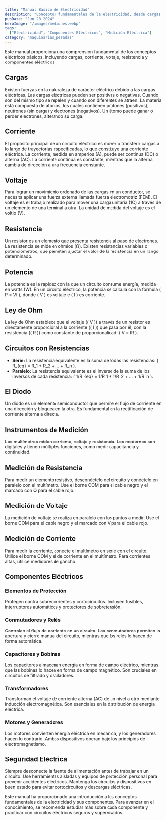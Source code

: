 ```yaml
---
title: "Manual Básico de Electricidad"
description: "Conceptos fundamentales de la electricidad, desde cargas y corriente hasta componentes eléctricos y su medición."
pubDate: "Jun 20 2024"
heroImage: "/images/mediones.webp"
tags:
  ["Electricidad", "Componentes Eléctricos", "Medición Eléctrica"]
category: "maquinarias_pesadas"
---
```

Este manual proporciona una comprensión fundamental de los conceptos eléctricos básicos, incluyendo cargas, corriente, voltaje, resistencia y componentes eléctricos.
## Cargas
Existen fuerzas en la naturaleza de carácter eléctrico debido a las cargas eléctricas. Las cargas eléctricas pueden ser positivas o negativas. Cuando son del mismo tipo se repelen y cuando son diferentes se atraen. La materia está compuesta de átomos, los cuales contienen protones (positivos), neutrones (sin carga) y electrones (negativos). Un átomo puede ganar o perder electrones, alterando su carga.
## Corriente
El propósito principal de un circuito eléctrico es mover o transferir cargas a lo largo de trayectorias especificadas, lo que constituye una corriente eléctrica. La corriente, medida en amperios (A), puede ser continua (DC) o alterna (AC). La corriente continua es constante, mientras que la alterna cambia de dirección a una frecuencia constante.
## Voltaje
Para lograr un movimiento ordenado de las cargas en un conductor, se necesita aplicar una fuerza externa llamada fuerza electromotriz (FEM). El voltaje es el trabajo realizado para mover una carga unitaria (1C) a través de un elemento de una terminal a otra. La unidad de medida del voltaje es el voltio (V).
## Resistencia
Un resistor es un elemento que presenta resistencia al paso de electrones. La resistencia se mide en ohmios (Ω). Existen resistencias variables o potenciómetros, que permiten ajustar el valor de la resistencia en un rango determinado.
## Potencia
La potencia es la rapidez con la que un circuito consume energía, medida en watts (W). En un circuito eléctrico, la potencia se calcula con la fórmula \( P = VI \), donde \( V \) es voltaje e \( I \) es corriente.
## Ley de Ohm
La ley de Ohm establece que el voltaje (\( V \)) a través de un resistor es directamente proporcional a la corriente (\( I \)) que pasa por él, con la resistencia (\( R \)) como constante de proporcionalidad: \( V = IR \).
## Circuitos con Resistencias
- **Serie:** La resistencia equivalente es la suma de todas las resistencias: \( R_{eq} = R_1 + R_2 + ... + R_n \).
- **Paralelo:** La resistencia equivalente es el inverso de la suma de los inversos de cada resistencia: \( 1/R_{eq} = 1/R_1 + 1/R_2 + ... + 1/R_n \).
## El Diodo
Un diodo es un elemento semiconductor que permite el flujo de corriente en una dirección y bloquea en la otra. Es fundamental en la rectificación de corriente alterna a directa.
## Instrumentos de Medición
Los multímetros miden corriente, voltaje y resistencia. Los modernos son digitales y tienen múltiples funciones, como medir capacitancia y continuidad.
## Medición de Resistencia
Para medir un elemento resistivo, desconéctelo del circuito y conéctelo en paralelo con el multímetro. Use el borne COM para el cable negro y el marcado con Ω para el cable rojo.
## Medición de Voltaje
La medición de voltaje se realiza en paralelo con los puntos a medir. Use el borne COM para el cable negro y el marcado con V para el cable rojo.
## Medición de Corriente
Para medir la corriente, conecte el multímetro en serie con el circuito. Utilice el borne COM y el de corriente en el multímetro. Para corrientes altas, utilice medidores de gancho.
## Componentes Eléctricos
### Elementos de Protección
Protegen contra sobrecorrientes y cortocircuitos. Incluyen fusibles, interruptores automáticos y protectores de sobretensión.
### Conmutadores y Relés
Controlan el flujo de corriente en un circuito. Los conmutadores permiten la apertura y cierre manual del circuito, mientras que los relés lo hacen de forma automática.
### Capacitores y Bobinas
Los capacitores almacenan energía en forma de campo eléctrico, mientras que las bobinas lo hacen en forma de campo magnético. Son cruciales en circuitos de filtrado y osciladores.
### Transformadores
Transforman el voltaje de corriente alterna (AC) de un nivel a otro mediante inducción electromagnética. Son esenciales en la distribución de energía eléctrica.
### Motores y Generadores
Los motores convierten energía eléctrica en mecánica, y los generadores hacen lo contrario. Ambos dispositivos operan bajo los principios de electromagnetismo.
## Seguridad Eléctrica
Siempre desconecte la fuente de alimentación antes de trabajar en un circuito. Use herramientas aisladas y equipos de protección personal para prevenir accidentes eléctricos. Mantenga los circuitos y dispositivos en buen estado para evitar cortocircuitos y descargas eléctricas.

Este manual ha proporcionado una introducción a los conceptos fundamentales de la electricidad y sus componentes. Para avanzar en el conocimiento, se recomienda estudiar más sobre cada componente y practicar con circuitos eléctricos seguros y supervisados.

